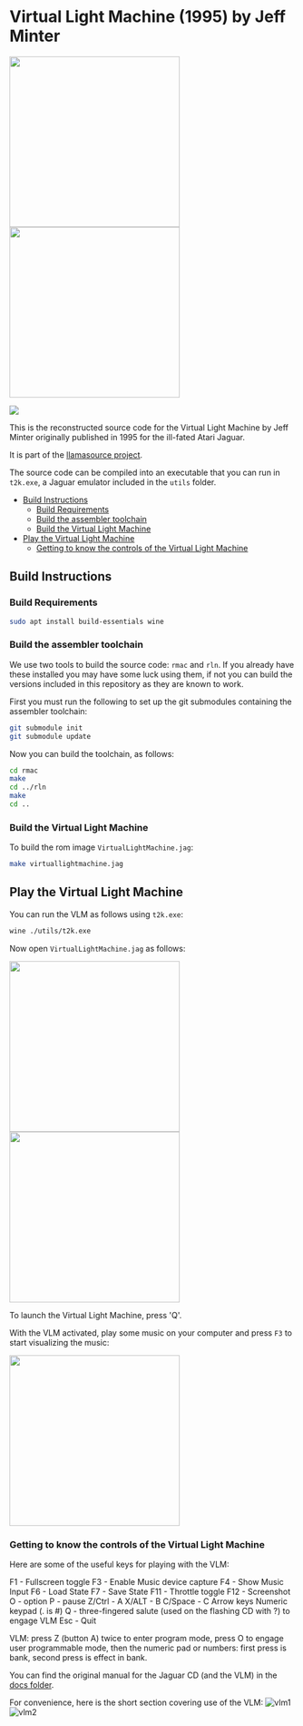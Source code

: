 # Virtual Light Machine (1995) by Jeff Minter
<img src="https://user-images.githubusercontent.com/58846/122686598-c82f1700-d209-11eb-89b5-7f965b1cbec6.jpg" height=300><img src="https://user-images.githubusercontent.com/58846/122686679-6622e180-d20a-11eb-93db-3bb82dfb53a0.gif" height=300>

[<img src="https://img.shields.io/badge/Lastest%20Release-Jaguar-blue.svg">](https://github.com/mwenge/vlm/releases/download/v0.1/VirtualLightMachine.jag)

This is the reconstructed source code for the Virtual Light Machine by Jeff Minter originally published in 1995 for the ill-fated Atari Jaguar.

It is part of the [llamasource project](https://mwenge.github.io/llamaSource/).

The source code can be compiled into an executable that you can run in `t2k.exe`, a Jaguar emulator included in the `utils` folder.


<!-- vim-markdown-toc GFM -->

* [Build Instructions](#build-instructions)
  * [Build Requirements](#build-requirements)
  * [Build the assembler toolchain](#build-the-assembler-toolchain)
  * [Build the Virtual Light Machine](#build-the-virtual-light-machine)
* [Play the Virtual Light Machine](#play-the-virtual-light-machine)
  * [Getting to know the controls of the Virtual Light Machine](#getting-to-know-the-controls-of-the-virtual-light-machine)

<!-- vim-markdown-toc -->
## Build Instructions

### Build Requirements
```sh
sudo apt install build-essentials wine
```

### Build the assembler toolchain

We use two tools to build the source code: `rmac` and `rln`. If you already have these installed you may have some
luck using them, if not you can build the versions included in this repository as they are known to work. 

First you must run the following to set up the git submodules containing the assembler toolchain:

```sh
git submodule init
git submodule update
```

Now you can build the toolchain, as follows:

```sh
cd rmac
make
cd ../rln
make 
cd ..
```

### Build the Virtual Light Machine

To build the rom image `VirtualLightMachine.jag`:
```sh
make virtuallightmachine.jag
```

## Play the Virtual Light Machine

You can run the VLM as follows using `t2k.exe`:
```sh
wine ./utils/t2k.exe
```

Now open `VirtualLightMachine.jag` as follows:

<img src="https://user-images.githubusercontent.com/58846/122686992-fd3c6900-d20b-11eb-8513-6357e686d609.png" height=300>

<img src="https://user-images.githubusercontent.com/58846/122687003-0f1e0c00-d20c-11eb-8383-6ac3226e7698.png" height=300>

To launch the Virtual Light Machine, press 'Q'. 

With the VLM activated, play some music on your computer and press `F3` to start visualizing the music:

<img src="https://user-images.githubusercontent.com/58846/122687014-1ba26480-d20c-11eb-9192-d6c86d83d144.png" height=300>

### Getting to know the controls of the Virtual Light Machine

Here are some of the useful keys for playing with the VLM:

F1 - Fullscreen toggle
F3 - Enable Music device capture
F4 - Show Music Input
F6 - Load State
F7 - Save State
F11 - Throttle toggle
F12 - Screenshot
O - option
P - pause
Z/Ctrl - A
X/ALT - B
C/Space - C
Arrow keys
Numeric keypad (. is #)
Q - three-fingered salute (used on the flashing CD with ?) to engage VLM
Esc - Quit

VLM: press Z (button A) twice to enter program mode, press O to engage
user programmable mode, then the numeric pad or numbers: first press is
bank, second press is effect in bank.

You can find the original manual for the Jaguar CD (and the VLM) in the [docs folder](docs).

For convenience, here is the short section covering use of the VLM:
![vlm1](https://user-images.githubusercontent.com/58846/122687733-dc761280-d20f-11eb-89e7-63c1f729cf41.png)
![vlm2](https://user-images.githubusercontent.com/58846/122687737-e0a23000-d20f-11eb-9c08-601d58d1f3fa.png)

